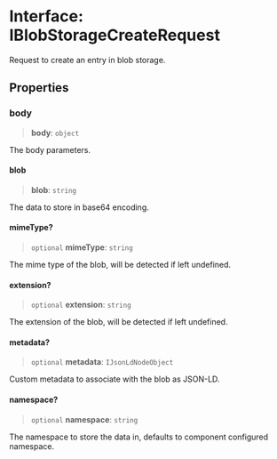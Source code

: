 # Interface: IBlobStorageCreateRequest

Request to create an entry in blob storage.

## Properties

### body

> **body**: `object`

The body parameters.

#### blob

> **blob**: `string`

The data to store in base64 encoding.

#### mimeType?

> `optional` **mimeType**: `string`

The mime type of the blob, will be detected if left undefined.

#### extension?

> `optional` **extension**: `string`

The extension of the blob, will be detected if left undefined.

#### metadata?

> `optional` **metadata**: `IJsonLdNodeObject`

Custom metadata to associate with the blob as JSON-LD.

#### namespace?

> `optional` **namespace**: `string`

The namespace to store the data in, defaults to component configured namespace.
